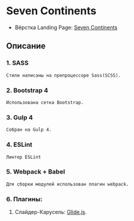 # Seven Continents
- Вёрстка Landing Page: [Seven Continents](https://dmitriywolf.github.io/works/continent/index.html)

## Описание

### 1. SASS
	Стили написаны на препроцессоре Sass(SCSS).

### 2. Bootstrap 4 
	Использована сетка Bootstrap.

### 3. Gulp 4
	Собран на Gulp 4.

### 4. ESLint
	Линтер ESLint

### 5. Webpack + Babel
	Для сборки модулей использован плагин webpack.

### 6. Плагины:
	
1. Слайдер-Карусель: [Glide.js](https://glidejs.com/).